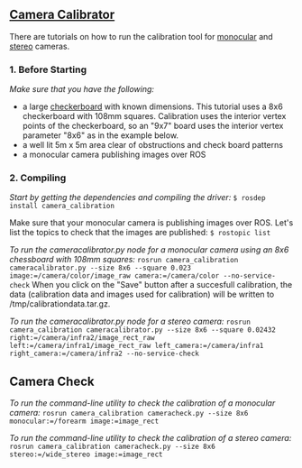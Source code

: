 ## [Camera Calibrator](http://wiki.ros.org/camera_calibration)
There are tutorials on how to run the calibration tool for [monocular](http://wiki.ros.org/camera_calibration/Tutorials/MonocularCalibration) and [stereo](http://wiki.ros.org/camera_calibration/Tutorials/StereoCalibration) cameras.

### 1. Before Starting
*Make sure that you have the following:*

- a large [checkerboard](http://wiki.ros.org/camera_calibration/Tutorials/MonocularCalibration?action=AttachFile&do=view&target=check-108.pdf) with known dimensions. This tutorial uses a 8x6 checkerboard with 108mm squares. Calibration uses the interior vertex points of the checkerboard, so an "9x7" board uses the interior vertex parameter "8x6" as in the example below.
- a well lit 5m x 5m area clear of obstructions and check board patterns
- a monocular camera publishing images over ROS

### 2. Compiling
*Start by getting the dependencies and compiling the driver:*
`$ rosdep install camera_calibration`

Make sure that your monocular camera is publishing images over ROS. Let's list the topics to check that the images are published:
`$ rostopic list`

*To run the cameracalibrator.py node for a monocular camera using an 8x6 chessboard with 108mm squares:*
`rosrun camera_calibration cameracalibrator.py --size 8x6 --square 0.023 image:=/camera/color/image_raw camera:=/camera/color --no-service-check`
When you click on the "Save" button after a succesfull calibration, the data (calibration data and images used for calibration) will be written to /tmp/calibrationdata.tar.gz.

*To run the cameracalibrator.py node for a stereo camera:*
`rosrun camera_calibration cameracalibrator.py --size 8x6 --square 0.02432 right:=/camera/infra2/image_rect_raw left:=/camera/infra1/image_rect_raw left_camera:=/camera/infra1 right_camera:=/camera/infra2 --no-service-check`

## Camera Check

*To run the command-line utility to check the calibration of a monocular camera:*
`rosrun camera_calibration cameracheck.py --size 8x6 monocular:=/forearm image:=image_rect`

*To run the command-line utility to check the calibration of a stereo camera:*
`rosrun camera_calibration cameracheck.py --size 8x6 stereo:=/wide_stereo image:=image_rect`
